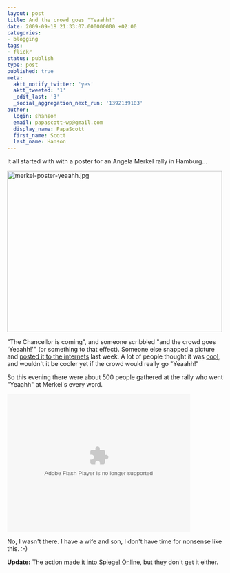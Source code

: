 ```yaml
---
layout: post
title: And the crowd goes "Yeaahh!"
date: 2009-09-18 21:33:07.000000000 +02:00
categories:
- blogging
tags:
- flickr
status: publish
type: post
published: true
meta:
  aktt_notify_twitter: 'yes'
  aktt_tweeted: '1'
  _edit_last: '3'
  _social_aggregation_next_run: '1392139103'
author:
  login: shanson
  email: papascott-wp@gmail.com
  display_name: PapaScott
  first_name: Scott
  last_name: Hanson
---
```

<p>It all started with with a poster for an Angela Merkel rally in Hamburg...</p>
<p><img src="http://www.papascott.de/wordpress/wp-content/uploads/2009/09/merkel-poster-yeaahh.jpg" alt="merkel-poster-yeaahh.jpg" border="0" width="499" height="374" /></p>
<p>"The Chancellor is coming", and someone scribbled "and the crowd goes 'Yeaahh!'" (or something to that effect). Someone else snapped a picture and <a href="http://www.flickr.com/photos/spanier/3910411907/">posted it to the internets</a> last week. A lot of people thought it was <a href="http://www.spreeblick.com/2009/09/15/und-alle-so-yeaahh/">cool</a>, and wouldn't it be cooler yet if the crowd would really go "Yeaahh!"</p>
<p>So this evening there were about 500 people gathered at the rally who went "Yeaahh" at Merkel's every word.</p>
<p><object classid="clsid:d27cdb6e-ae6d-11cf-96b8-444553540000" codebase="http://download.macromedia.com/pub/shockwave/cabs/flash/swflash.cab#version=9,0,115,0" width="425" height="319" id="qikPlayer" align="middle"><param name="allowScriptAccess" value="always" /><param name="allowFullScreen" value="true" /><param name="movie" value="http://qik.com/swfs/qikPlayer4.swf" /><param name="quality" value="high" /><param name="bgcolor" value="#333333" /><param name="FlashVars" value="rssURL=http://qik.com/video/daf83ec4e280453eb960fcb254bbed0b.rss&autoPlay=false&polling=false" /><embed src="http://qik.com/swfs/qikPlayer4.swf" quality="high" bgcolor="#333333" width="425" height="319" name="qikPlayer" align="middle" allowscriptaccess="always" allowfullscreen="true" type="application/x-shockwave-flash" pluginspage="http://www.macromedia.com/go/getflashplayer" flashvars="rssURL=http://qik.com/video/daf83ec4e280453eb960fcb254bbed0b.rss&autoPlay=false&polling=false" /></object></p>
<p>No, I wasn't there. I have a wife and son, I don't have time for nonsense like this. :-)</p>
<p><strong>Update:</strong> The action <a href="http://www.spiegel.de/netzwelt/web/0,1518,650004,00.html">made it into Spiegel Online</a>, but they don't get it either.</p>
